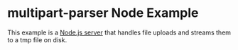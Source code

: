 # multipart-parser Node Example

This example is a [Node.js server](https://nodejs.org/) that handles file uploads and streams them to a tmp file on disk.
